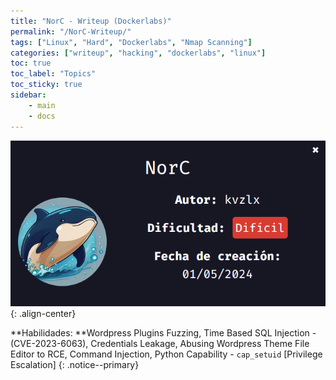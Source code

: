 ```yaml
---
title: "NorC - Writeup (Dockerlabs)"
permalink: "/NorC-Writeup/"
tags: ["Linux", "Hard", "Dockerlabs", "Nmap Scanning"]
categories: ["writeup", "hacking", "dockerlabs", "linux"]
toc: true
toc_label: "Topics"
toc_sticky: true
sidebar:
    - main
    - docs
---
```


![image-center](/assets/images/posts/norc-dockerlabs.png){: .align-center}

**Habilidades: **Wordpress Plugins Fuzzing, Time Based SQL Injection - (CVE-2023-6063), Credentials Leakage,  Abusing Wordpress Theme File Editor to RCE, Command Injection, Python Capability - `cap_setuid` [Privilege Escalation]
{: .notice--primary}


